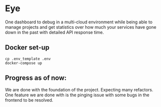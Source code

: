 # Eye

One dashboard to debug in a multi-cloud environment while being able to manage projects and get statistics over how much your services have gone down in the past with detailed API response time.

## Docker set-up

```
cp .env_template .env
docker-compose up
```

## Progress as of now:

We are done with the foundation of the project. Expecting many refactors. One feature we are done with is the pinging issue with some bugs in the frontend to be resolved.

